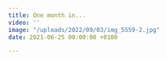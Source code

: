 ```yaml
---
title: One month in...
video: ''
image: "/uploads/2022/09/03/img_5559-2.jpg"
date: 2021-06-25 00:00:00 +0100

---
```


